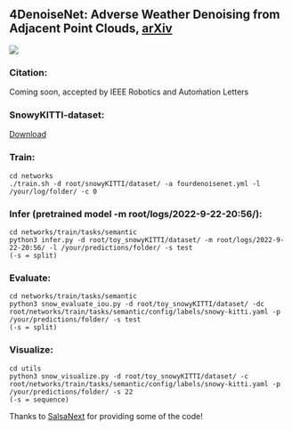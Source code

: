 ## 4DenoiseNet: Adverse Weather Denoising from Adjacent Point Clouds, [arXiv](https://arxiv.org/abs/2209.07121)

![](https://github.com/alvariseppanen/4DenoiseNet/blob/main/demo.gif)

### Citation:
Coming soon, accepted by IEEE Robotics and Autoḿation Letters

### SnowyKITTI-dataset:

[Download](https://www.dropbox.com/s/o3r654cdzfl405d/snowyKITTI.zip?dl=0)

### Train:
```
cd networks
./train.sh -d root/snowyKITTI/dataset/ -a fourdenoisenet.yml -l /your/log/folder/ -c 0
```

### Infer (pretrained model -m root/logs/2022-9-22-20:56/):
```
cd networks/train/tasks/semantic
python3 infer.py -d root/toy_snowyKITTI/dataset/ -m root/logs/2022-9-22-20:56/ -l /your/predictions/folder/ -s test
(-s = split)
```

### Evaluate:
```
cd networks/train/tasks/semantic
python3 snow_evaluate_iou.py -d root/toy_snowyKITTI/dataset/ -dc root/networks/train/tasks/semantic/config/labels/snowy-kitti.yaml -p /your/predictions/folder/ -s test
(-s = split)
```

### Visualize:
```
cd utils
python3 snow_visualize.py -d root/toy_snowyKITTI/dataset/ -c root/networks/train/tasks/semantic/config/labels/snowy-kitti.yaml -p /your/predictions/folder/ -s 22
(-s = sequence)
```
Thanks to [SalsaNext](https://github.com/TiagoCortinhal/SalsaNext) for providing some of the code! 

